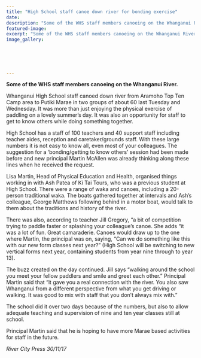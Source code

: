 ```yaml
---
title: "High School staff canoe down river for bonding exercise"
date: 
description: "Some of the WHS staff members canoeing on the Whanganui River..."
featured-image: 
excerpt: "Some of the WHS staff members canoeing on the Whanganui River."
image_gallery:
	
	
	
	
	
---
```


<p><strong>Some of the WHS staff members canoeing on the Whanganui River.</strong></p>
<p><strong></strong>Whanganui High School staff canoed down river from Aramoho Top Ten Camp area to Putiki Marae in two groups of about 60 last Tuesday and Wednesday. It was more than just enjoying the physical exercise of paddling on a lovely summer&rsquo;s day. It was also an opportunity for staff to get to know others while doing something together.</p>
<p>High School has a staff of 100 teachers and 40 support staff including teacher aides, reception and caretaker/grounds staff. With these large numbers it is not easy to know all, even most of your colleagues. The suggestion for a &lsquo;bonding/getting to know others&rsquo; session had been made before and new principal Martin McAllen was already thinking along these lines when he received the request.</p>
<p>Lisa Martin, Head of Physical Education and Health, organised things working in with Ash Patea of Ki Tai Tours, who was a previous student at High School. There were a range of waka and canoes, including a 20-person traditional waka. The boats gathered together at intervals and Ash&rsquo;s colleague, George Matthews following behind in a motor boat, would talk to them about the traditions and history of the river.</p>
<p>There was also, according to teacher Jill Gregory, &ldquo;a bit of competition trying to paddle faster or splashing your colleague&rsquo;s canoe. She adds &ldquo;it was a lot of fun. Great camaraderie. Canoes would draw up to the one where Martin, the principal was on, saying, &ldquo;Can we do something like this with our new form classes next year?&rdquo; (High School will be switching to new vertical forms next year, containing students from year nine through to year 13).</p>
<p>The buzz created on the day continued. Jill says &ldquo;walking around the school you meet your fellow paddlers and smile and greet each other.&rdquo; Principal Martin said that &ldquo;it gave you a real connection with the river. You also saw Whanganui from a different perspective from what you get driving or walking. It was good to mix with staff that you don&rsquo;t always mix with.&rdquo;</p>
<p>The school did it over two days because of the numbers, but also to allow adequate teaching and supervision of nine and ten year classes still at school.</p>
<p>Principal Martin said that he is hoping to have more Marae based activities for staff in the future.</p>
<p><em>River City Press 30/11/17</em></p>

